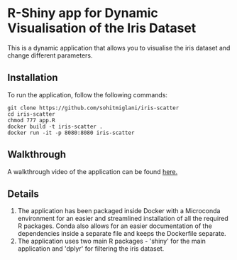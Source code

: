 # R-Shiny app for Dynamic Visualisation of the Iris Dataset

This is a dynamic application that allows you to visualise the iris dataset and change different parameters.

## Installation
To run the application, follow the following commands:

```terminal
git clone https://github.com/sohitmiglani/iris-scatter
cd iris-scatter
chmod 777 app.R
docker build -t iris-scatter .
docker run -it -p 8080:8080 iris-scatter
```

## Walkthrough

A walkthrough video of the application can be found [here.](https://youtu.be/UjDR65XlB10)

## Details

1. The application has been packaged inside Docker with a Microconda environment for an easier and streamlined installation of all the required R packages. Conda also allows for an easier documentation of the dependencies inside a separate file and keeps the Dockerfile separate.
2. The application uses two main R packages - 'shiny' for the main application and 'dplyr' for filtering the iris dataset.
